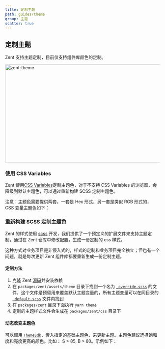 ```yaml
---
title: 定制主题
path: guides/theme
group: 主题
scatter: true
---
```


## 定制主题

Zent 支持主题定制，目前仅支持组件库颜色的定制。

![zent-theme](https://img.yzcdn.cn/zanui/react/zent-theme.png)

### 使用 CSS Variables

Zent 使用<a href="https://developer.mozilla.org/en-US/docs/Web/CSS/Using_CSS_custom_properties" target="_blank">CSS Variables</a>定制主题色，对于不支持 CSS Variables 的浏览器，会降级到默认主题色，可以通过重新构建 SCSS 定制主题色。

注意：主题色需要提供两套，一套是 Hex 形式，另一套是类似 RGB 形式的，CSS 变量主题色如下：

<!-- demo-slot-1 -->

### 重新构建 SCSS 定制主题色

Zent 的样式使用 [scss](https://sass-lang.com) 开发，我们提供了一个预定义的扩展文件来支持主题定制，通过在 Zent 仓库中修改配置，生成一份定制的 css 样式。

这种方式对业务项目是非侵入式的，样式的定制和业务项目完全独立；但也有一个问题，就是每次更新 Zent 组件库都要重新生成一份定制主题。

#### 定制方法

1. 克隆 Zent [源码](https://github.com/youzan/zent)并安装依赖
2. 在 `packages/zent/assets/theme` 目录下找到一个名为 [`_override.scss`](https://github.com/youzan/zent/blob/master/packages/zent/assets/theme/_override.scss) 的文件，这个文件是预留用来覆盖默认主题变量的，所有主题变量可以在同目录的 [`_default.scss`](https://github.com/youzan/zent/blob/master/packages/zent/assets/theme/_raw-vars.scss) 文件内找到
3. 在 `packages/zent` 目录下面执行 `yarn theme`
4. 定制的主题样式文件会生成在 `packages/zent/css` 目录下

#### 动态改变主题色

可以调用 [`ThemeSdk`](https://github.com/zent-contrib/theme-sdk)，传入指定的基础主题色，来更新主题。主题色建议选择饱和度和亮度更高的颜色。比如： S > 85, B > 80。示例如下：

<!-- demo-slot-2 -->

<style>
img[alt='zent-theme'] {
  width: 514px;
  height: 319px;
}
</style>
